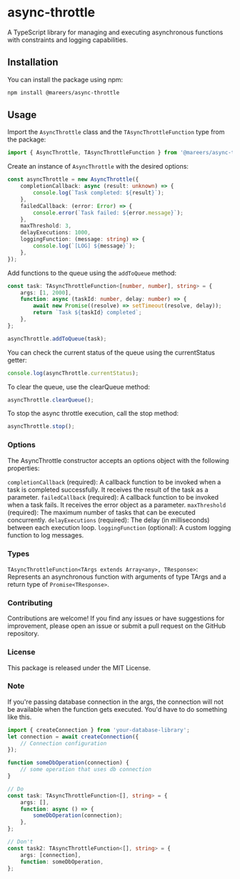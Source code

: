 # async-throttle

A TypeScript library for managing and executing asynchronous functions with constraints and logging capabilities.

## Installation

You can install the package using npm:

```bash
npm install @mareers/async-throttle
```

## Usage

Import the `AsyncThrottle` class and the `TAsyncThrottleFunction` type from the package:

```typescript
import { AsyncThrottle, TAsyncThrottleFunction } from '@mareers/async-throttle';
```

Create an instance of `AsyncThrottle` with the desired options:

```typescript
const asyncThrottle = new AsyncThrottle({
    completionCallback: async (result: unknown) => {
        console.log(`Task completed: ${result}`);
    },
    failedCallback: (error: Error) => {
        console.error(`Task failed: ${error.message}`);
    },
    maxThreshold: 3,
    delayExecutions: 1000,
    loggingFunction: (message: string) => {
        console.log(`[LOG] ${message}`);
    },
});
```

Add functions to the queue using the `addToQueue` method:

```typescript
const task: TAsyncThrottleFunction<[number, number], string> = {
    args: [1, 2000],
    function: async (taskId: number, delay: number) => {
        await new Promise((resolve) => setTimeout(resolve, delay));
        return `Task ${taskId} completed`;
    },
};

asyncThrottle.addToQueue(task);
```

You can check the current status of the queue using the currentStatus getter:

```typescript
console.log(asyncThrottle.currentStatus);
```

To clear the queue, use the clearQueue method:

```typescript
asyncThrottle.clearQueue();
```

To stop the async throttle execution, call the stop method:

```typescript
asyncThrottle.stop();
```

### Options

The AsyncThrottle constructor accepts an options object with the following properties:

`completionCallback` (required): A callback function to be invoked when a task is completed successfully. It receives the result of the task as a parameter.
`failedCallback` (required): A callback function to be invoked when a task fails. It receives the error object as a parameter.
`maxThreshold` (required): The maximum number of tasks that can be executed concurrently.
`delayExecutions` (required): The delay (in milliseconds) between each execution loop.
`loggingFunction` (optional): A custom logging function to log messages.

### Types

`TAsyncThrottleFunction<TArgs extends Array<any>, TResponse>`: Represents an asynchronous function with arguments of type TArgs and a return type of `Promise<TResponse>`.

### Contributing

Contributions are welcome! If you find any issues or have suggestions for improvement, please open an issue or submit a pull request on the GitHub repository.

### License

This package is released under the MIT License.

### Note

If you're passing database connection in the args, the connection will not be available when the function gets executed. You'd have to do something like this.

```typescript
import { createConnection } from 'your-database-library';
let connection = await createConnection({
    // Connection configuration
});

function someDbOperation(connection) {
    // some operation that uses db connection
}

// Do
const task: TAsyncThrottleFunction<[], string> = {
    args: [],
    function: async () => {
        someDbOperation(connection);
    },
};

// Don't
const task2: TAsyncThrottleFunction<[], string> = {
    args: [connection],
    function: someDbOperation,
};
```
